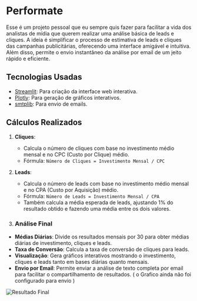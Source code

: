 # Performate

Esse é um projeto pessoal que eu sempre quis fazer para facilitar a vida dos analistas de mídia que querem realizar uma análise básica de leads e cliques. A ideia é simplificar o processo de estimativa de leads e cliques das campanhas publicitárias, oferecendo uma interface amigável e intuitiva. Além disso, permite o envio instantâneo da análise por email de um jeito rápido e eficiente.

## Tecnologias Usadas

- [Streamlit](https://streamlit.io/): Para criação da interface web interativa.
- [Plotly](https://plotly.com/): Para geração de gráficos interativos.
- [smtplib](https://docs.python.org/3/library/smtplib.html): Para envio de emails.

## Cálculos Realizados

1. **Cliques**:
   - Calcula o número de cliques com base no investimento médio mensal e no CPC (Custo por Clique) médio.
   - Fórmula: `Número de Cliques = Investimento Mensal / CPC`

2. **Leads**:
   - Calcula o número de leads com base no investimento médio mensal e no CPA (Custo por Aquisição) médio.
   - Fórmula: `Número de Leads = Investimento Mensal / CPA`
   - Também calcula a média esperada de leads, ajustando 1% do resultado obtido e fazendo uma média entre os dois valores.

3. ### Análise Final

- **Médias Diárias**: Divide os resultados mensais por 30 para obter médias diárias de investimento, cliques e leads.
- **Taxa de Conversão**: Calcula a taxa de conversão de cliques para leads.
- **Visualização**: Gera gráficos interativos mostrando o investimento, cliques e leads tanto em bases diárias quanto mensais.
- **Envio por Email**: Permite enviar a análise de texto completa por email para facilitar o compartilhamento de resultados. ( o Grafico ainda não foi configurado para envio )

![Resultado Final](https://i.postimg.cc/d1v8sWHD/perfo.png)


